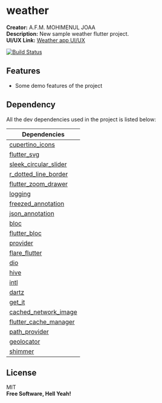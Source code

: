 # weather
**Creator:**  A.F.M. MOHIMENUL JOAA\
**Description:**  New sample weather flutter project.\
**UI/UX Link:**  [Weather app UI/UX][UI]

[![Build Status](https://travis-ci.org/joemccann/dillinger.svg?branch=master)](https://github.com/afmjoaa/weather)

## Features
- Some demo features of the project

## Dependency

All the dev dependencies used in the project is listed below:

| Dependencies |
| ------ |
| [cupertino_icons][CI] |
| [flutter_svg][FSVG] |
| [sleek_circular_slider][SCS] |
| [r_dotted_line_border][RDL] |
| [flutter_zoom_drawer][FZD] |
| [logging][LG] |
| [freezed_annotation][FA] |
| [json_annotation][JA] |
| [bloc][BLC] |
| [flutter_bloc][FBLC] |
| [provider][PV] |
| [flare_flutter][PV] |
| [dio][D] |
| [hive][H] |
| [intl][INTL] |
| [dartz][DTZ] |
| [get_it][GT] |
| [cached_network_image][CNI] |
| [flutter_cache_manager][FCM] |
| [path_provider][PP] |
| [geolocator][GL] |
| [shimmer][SS] |

## License

MIT\
**Free Software, Hell Yeah!**

[UI]: <https://xd.adobe.com/view/7fd066d5-4767-4148-8fe9-cac42480a635-2a83/grid/>
[CI]: <https://pub.dev/packages/cupertino_icons>
[FSVG]: <https://pub.dev/packages/flutter_svg>
[SCS]: <https://pub.dev/packages/sleek_circular_slider>
[RDL]: <https://pub.dev/packages/r_dotted_line_border>
[FZD]: <https://pub.dev/packages/flutter_zoom_drawer>
[FA]: <https://pub.dev/packages/freezed_annotation>
[LG]: <https://pub.dev/packages/logging>
[BLC]: <https://pub.dev/packages/bloc>
[FBLC]: <https://pub.dev/packages/flutter_bloc>
[PV]: <https://pub.dev/packages/provider>
[FF]: <https://pub.dev/packages/flare_flutter>
[D]: <https://pub.dev/packages/dio>
[H]: <https://pub.dev/packages/hive>
[INTL]: <https://pub.dev/packages/intl>
[DTZ]: <https://pub.dev/packages/dartz>
[GT]: <https://pub.dev/packages/get_it>
[CNI]: <https://pub.dev/packages/cached_network_image>
[FCM]: <https://pub.dev/packages/flutter_cache_manager>
[PP]: <https://pub.dev/packages/path_provider>
[GL]: <https://pub.dev/packages/geolocator>
[SS]: <https://pub.dev/packages/shimmer>
[JA]: <https://pub.dev/packages/json_annotation>